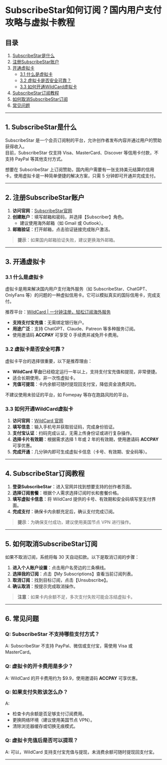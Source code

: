 # SubscribeStar如何订阅？国内用户支付攻略与虚拟卡教程

## 目录

1. [SubscribeStar是什么](#1-subscribestar是什么)  
2. [注册SubscribeStar账户](#2-注册subscribestar账户)  
3. [开通虚拟卡](#3-开通虚拟卡)  
   - [3.1 什么是虚拟卡](#31-什么是虚拟卡)  
   - [3.2 虚拟卡是否安全可靠？](#32-虚拟卡是否安全可靠)  
   - [3.3 如何开通WildCard虚拟卡](#33-如何开通wildcard虚拟卡)  
4. [SubscribeStar订阅教程](#4-subscribestar订阅教程)  
5. [如何取消SubscribeStar订阅](#5-如何取消subscribestar订阅)  
6. [常见问题](#6-常见问题)

---

## 1. SubscribeStar是什么

SubscribeStar 是一个会员订阅制的平台，允许创作者发布内容并通过用户的赞助获得收入。  
目前，SubscribeStar 仅支持 Visa、MasterCard、Discover 等信用卡付款，不支持 PayPal 等其他支付方式。

想要在 SubscribeStar 上订阅赞助，国内用户需要有一张支持美元结算的信用卡。使用虚拟卡是一种简单便捷的解决方案，只需 5 分钟即可开通并完成支付。

---

## 2. 注册SubscribeStar账户

1. **访问官网**：[SubscribeStar官网](https://www.subscribestar.com/)  
2. **创建账户**：填写邮箱和密码，并选择【Subscriber】角色。  
   - 建议使用海外邮箱（如 Gmail 或 Outlook）。  
3. **邮箱验证**：打开邮箱，点击验证链接完成账户激活。  

> **提示**：如果国内邮箱验证失败，建议更换海外邮箱。

---

## 3. 开通虚拟卡

### 3.1 什么是虚拟卡

虚拟卡是用来解决国内用户支付海外服务（如 SubscribeStar、ChatGPT、OnlyFans 等）的问题的一种虚拟信用卡。它可以模拟真实的国际信用卡，完成支付。

推荐平台：[WildCard | 一分钟注册，轻松订阅海外服务](https://bit.ly/bewildcard)  
- **支持支付宝充值**：无需绑定银行账户。  
- **用途广泛**：支持 ChatGPT、Claude、Patreon 等多种服务订阅。  
- 使用邀请码 **ACCPAY** 可享受 0 手续费并减免开卡费用。

### 3.2 虚拟卡是否安全可靠？

虚拟卡平台的选择很重要，以下是推荐理由：  
- **WildCard 平台**已经稳定运行一年以上，支持支付宝充值和提现，非常便捷。  
- 适合长期使用，非一次性虚拟卡。  
- **充值可提现**：卡内余额可随时提现回支付宝，降低资金浪费风险。

不建议使用未验证的平台，如 Fomepay 等存在跑路风险的平台。

### 3.3 如何开通WildCard虚拟卡

1. **访问官网**：[WildCard 官网](https://bit.ly/bewildcard)  
2. **填写信息**：输入手机号并获取验证码，完成身份验证。  
3. **支付宝认证**：扫码完成认证，无需上传身份证或进行复杂操作。  
4. **选择卡片有效期**：根据需求选择 1 年或 2 年的有效期，使用邀请码 **ACCPAY** 可享优惠。  
5. **完成开通**：几分钟内即可生成虚拟卡信息（卡号、有效期、安全码等）。

---

## 4. SubscribeStar订阅教程

1. **登录SubscribeStar**：进入官网并找到想要支持的创作者页面。  
2. **选择订阅套餐**：根据个人需求选择订阅时长和套餐价格。  
3. **填写虚拟卡信息**：将 WildCard 提供的卡号、有效期和安全码填写至支付界面。  
4. **完成支付**：确保卡内余额充足后，确认支付完成订阅。

> **提示**：为确保支付成功，建议使用美国节点 VPN 进行操作。

---

## 5. 如何取消SubscribeStar订阅

如果不取消订阅，系统将每 30 天自动扣款。以下是取消订阅的步骤：

1. **进入个人账户设置**：点击用户名旁边的三条横线。  
2. **选择我的订阅**：点击【My Subscriptions】查看当前订阅列表。  
3. **取消订阅**：找到目标订阅，点击【Unsubscribe】。  
4. **确认取消**：按提示完成取消操作。

> **注意**：如果卡内余额不足，多次支付失败可能会冻结虚拟卡。

---

## 6. 常见问题

### Q: SubscribeStar 不支持哪些支付方式？
A: SubscribeStar 不支持 PayPal、微信或支付宝，需使用 Visa 或 MasterCard。

### Q: 虚拟卡的开卡费用是多少？
A: WildCard 的开卡费用约为 $9.9，使用邀请码 **ACCPAY** 可享优惠。

### Q: 如果支付失败该怎么办？
A:  
- 检查卡内余额是否足够支付订阅费用。  
- 更换网络环境（建议使用美国节点 VPN）。  
- 清除浏览器缓存或切换无痕模式。  

### Q: 虚拟卡充值后是否可以提现？
A: 可以，WildCard 支持支付宝充值与提现，未消费余额可随时提现回支付宝。

---



